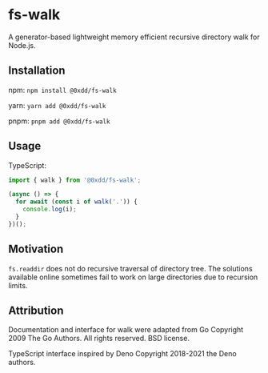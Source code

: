 # fs-walk

A generator-based lightweight memory efficient recursive directory walk for Node.js.

## Installation

npm: `npm install @0xdd/fs-walk`

yarn: `yarn add @0xdd/fs-walk`

pnpm: `pnpm add @0xdd/fs-walk`

## Usage

TypeScript:

```ts
import { walk } from '@0xdd/fs-walk';

(async () => {
  for await (const i of walk('.')) {
    console.log(i);
  }
})();
```

## Motivation

`fs.readdir` does not do recursive traversal of directory tree. The solutions available online sometimes fail to work on large directories due to recursion limits.

## Attribution

Documentation and interface for walk were adapted from Go
Copyright 2009 The Go Authors. All rights reserved. BSD license.

TypeScript interface inspired by Deno
Copyright 2018-2021 the Deno authors.
